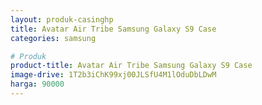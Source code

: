 ```yaml
---
layout: produk-casinghp
title: Avatar Air Tribe Samsung Galaxy S9 Case
categories: samsung

# Produk
product-title: Avatar Air Tribe Samsung Galaxy S9 Case
image-drive: 1T2b3iChK99xj00JLSfU4M1lOduDbLDwM
harga: 90000
---
```

